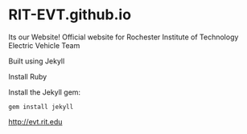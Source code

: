# RIT-EVT.github.io
Its our Website!
Official website for Rochester Institute of Technology Electric Vehicle Team

Built using Jekyll

Install Ruby

Install the Jekyll gem:
```
gem install jekyll
```

http://evt.rit.edu
